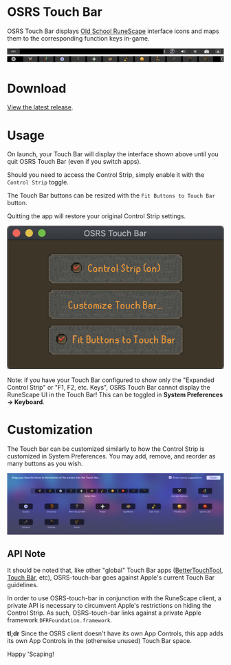 # OSRS Touch Bar
OSRS Touch Bar displays [Old School RuneScape](http://oldschool.runescape.com) interface icons and maps them to the corresponding function keys in-game. 

![Touch bar screenshot](./docs/touchBarScreenshot.png)





# Download

[View the latest release](https://github.com/pg8wood/OSRS-touch-bar/releases/latest).

# Usage

On launch, your Touch Bar will display the interface shown above until you quit OSRS Touch Bar (even if you switch apps). 

Should you need to access the Control Strip, simply enable it with the `Control Strip` toggle.

The Touch Bar buttons can be resized with the `Fit Buttons to Touch Bar` button.

Quitting the app will restore your original Control Strip settings.

<!--Centered Image-->
<p align="center">
  <img src="./docs/appScreenshot.png"/>
</p>

Note: if you have your Touch Bar configured to show only the "Expanded Control Strip" or "F1, F2, etc. Keys", OSRS Touch Bar cannot display the RuneScape UI in the Touch Bar! This can be toggled in __System Preferences &rarr; Keyboard__. 

# Customization
The Touch bar can be customized similarly to how the Control Strip is customized in System Preferences. You may add, remove, and reorder as many buttons as you wish. 

![Touch bar customization UI screenshot](./docs/customization.png)

## API Note
It should be noted that, like other "global" Touch Bar apps ([BetterTouchTool](https://www.boastr.net/), [Touch Bär](https://github.com/a2/touch-baer), etc), OSRS-touch-bar goes against Apple's current Touch Bar guidelines.

In order to use OSRS-touch-bar in conjunction with the RuneScape client, a private API is necessary to circumvent Apple's restrictions on hiding the Control Strip. As such, OSRS-touch-bar links against a private Apple framework `DFRFoundation.framework`. 

__tl;dr__ Since the OSRS client doesn't have its own App Controls, this app adds its own App Controls in the (otherwise unused) Touch Bar space.

Happy 'Scaping! 

